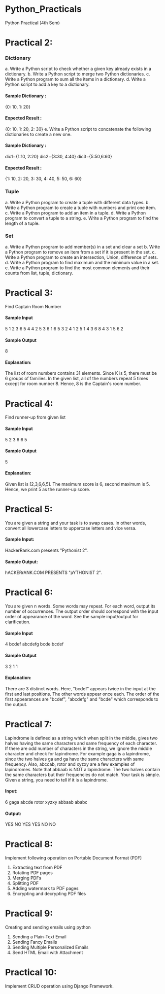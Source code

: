 # Python_Practicals
Python Practical (4th Sem)

# Practical 2:
### Dictionary
a. Write a Python script to check whether a given key already exists in a dictionary.
b. Write a Python script to merge two Python dictionaries.
c. Write a Python program to sum all the items in a dictionary.
d. Write a Python script to add a key to a dictionary.
#### Sample Dictionary :
{0: 10, 1: 20}
#### Expected Result :
{0: 10, 1: 20, 2: 30}
e. Write a Python script to concatenate the following dictionaries to create a new one.
#### Sample Dictionary :
dic1={1:10, 2:20}
dic2={3:30, 4:40}
dic3={5:50,6:60}
#### Expected Result :
{1: 10, 2: 20, 3: 30, 4: 40, 5: 50, 6: 60}
### Tuple
a. Write a Python program to create a tuple with different data types.
b. Write a Python program to create a tuple with numbers and print one item.
c. Write a Python program to add an item in a tuple.
d. Write a Python program to convert a tuple to a string.
e. Write a Python program to find the length of a tuple. 
### Set
a. Write a Python program to add member(s) in a set and clear a set
b. Write a Python program to remove an item from a set if it is present in the set.
c. Write a Python program to create an intersection, Union, difference of sets.
d. Write a Python program to find maximum and the minimum value in a set.
e. Write a Python program to find the most common elements and their counts from list, tuple, dictionary.


# Practical 3:
Find Captain Room Number
#### Sample Input
5
1 2 3 6 5 4 4 2 5 3 6 1 6 5 3 2 4 1 2 5 1 4 3 6 8 4 3 1 5 6 2
#### Sample Output
8
#### Explanation: 
The list of room numbers contains 31 elements. Since K is 5, there must be 6 groups of families. In the given list, all of the numbers repeat 5 times except for room number 8. Hence, 8 is the Captain's room number.


# Practical 4:
Find runner-up from given list
#### Sample Input
5
2 3 6 6 5
#### Sample Output
5
#### Explanation:
Given list is [2,3,6,6,5]. The maximum score is 6, second maximum is 5. Hence, we print 5 as the runner-up score.


# Practical 5:
You are given a string and your task is to swap cases. In other words, convert all lowercase letters to uppercase letters and vice versa.
#### Sample Input:
HackerRank.com presents "Pythonist 2".
#### Sample Output: 
hACKERrANK.COM PRESENTS "pYTHONIST 2".


# Practical 6:
You are given n words. Some words may repeat. For each word, output its number of occurrences. The output order should correspond with the input order of appearance of the word. See the sample input/output for clarification.
#### Sample Input
4
bcdef
abcdefg
bcde
bcdef
#### Sample Output
3
2 1 1
#### Explanation:
There are 3 distinct words. Here, "bcdef" appears twice in the input at the first and last positions. The other words appear once each. The order of the first appearances are "bcdef", "abcdefg" and "bcde" which corresponds to the output.


# Practical 7:
Lapindrome is defined as a string which when split in the middle, gives two halves having the same characters and same frequency of each character. If there are odd number of characters in the string, we ignore the middle character and check for lapindrome. For example gaga is a lapindrome, since the two halves ga and ga have the same characters with same frequency. Also, abccab, rotor and xyzxy are a few examples of lapindromes. Note that abbaab is NOT a lapindrome. The two halves contain the same characters but their frequencies do not match. Your task is simple. Given a string, you need to tell if it is a lapindrome.
#### Input:
6
gaga
abcde
rotor
xyzxy
abbaab
ababc
#### Output:
YES
NO
YES
YES
NO
NO


# Practical 8:
Implement following operation on Portable Document Format (PDF)
1. Extracting text from PDF
2. Rotating PDF pages
3. Merging PDFs
4. Splitting PDF
5. Adding watermark to PDF pages
6. Encrypting and decrypting PDF files


# Practical 9:
Creating and sending emails using python
1. Sending a Plain-Text Email
2. Sending Fancy Emails
3. Sending Multiple Personalized Emails
4. Send HTML Email with Attachment


# Practical 10:
Implement CRUD operation using Django Framework.
